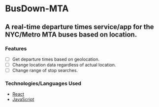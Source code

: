 BusDown-MTA
=============

A real-time departure times service/app for the NYC/Metro MTA buses based on location.
-----------
### Features
- [ ] Get departure times based on geolocation. 
- [ ] Change location data regardless of actual location.
- [ ] Change range of stop searches.

### Technologies/Languages Used
- [React](https://reactjs.org)
- [JavaScript](https://developer.mozilla.org/en-US/docs/Web/JavaScript)